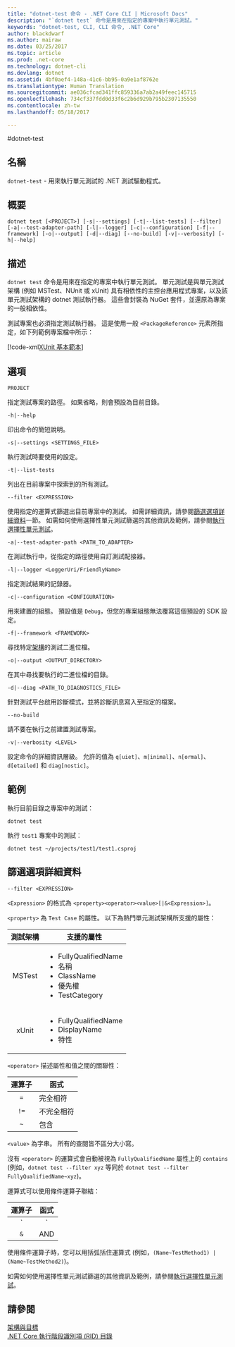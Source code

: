 ```yaml
---
title: "dotnet-test 命令 - .NET Core CLI | Microsoft Docs"
description: "`dotnet test` 命令是用來在指定的專案中執行單元測試。"
keywords: "dotnet-test, CLI, CLI 命令, .NET Core"
author: blackdwarf
ms.author: mairaw
ms.date: 03/25/2017
ms.topic: article
ms.prod: .net-core
ms.technology: dotnet-cli
ms.devlang: dotnet
ms.assetid: 4bf0aef4-148a-41c6-bb95-0a9e1af8762e
ms.translationtype: Human Translation
ms.sourcegitcommit: ae036cfcad341ffc859336a7ab2a49feec145715
ms.openlocfilehash: 734cf337fdd0d33f6c2b6d929b795b2307135550
ms.contentlocale: zh-tw
ms.lasthandoff: 05/18/2017

---
```


#<a name="dotnet-test"></a>dotnet-test

## <a name="name"></a>名稱

`dotnet-test` - 用來執行單元測試的 .NET 測試驅動程式。

## <a name="synopsis"></a>概要

`dotnet test [<PROJECT>] [-s|--settings] [-t|--list-tests] [--filter] [-a|--test-adapter-path] [-l|--logger] [-c|--configuration] [-f|--framework] [-o|--output] [-d|--diag] [--no-build] [-v|--verbosity] [-h|--help]`

## <a name="description"></a>描述

`dotnet test` 命令是用來在指定的專案中執行單元測試。 單元測試是與單元測試架構 (例如 MSTest、NUnit 或 xUnit) 具有相依性的主控台應用程式專案，以及該單元測試架構的 dotnet 測試執行器。 這些會封裝為 NuGet 套件，並還原為專案的一般相依性。

測試專案也必須指定測試執行器。 這是使用一般 `<PackageReference>` 元素所指定，如下列範例專案檔中所示：

[!code-xml[XUnit 基本範本](../../../samples/snippets/csharp/xunit-test/xunit-test.csproj)]

## <a name="options"></a>選項

`PROJECT`
    
指定測試專案的路徑。 如果省略，則會預設為目前目錄。

`-h|--help`

印出命令的簡短說明。

`-s|--settings <SETTINGS_FILE>`

執行測試時要使用的設定。 

`-t|--list-tests`

列出在目前專案中探索到的所有測試。 

`--filter <EXPRESSION>`

使用指定的運算式篩選出目前專案中的測試。 如需詳細資訊，請參閱[篩選選項詳細資料](#filter-option-details)一節。 如需如何使用選擇性單元測試篩選的其他資訊及範例，請參閱[執行選擇性單元測試](../testing/selective-unit-tests.md)。

`-a|--test-adapter-path <PATH_TO_ADAPTER>`

在測試執行中，從指定的路徑使用自訂測試配接器。 

`-l|--logger <LoggerUri/FriendlyName>`

指定測試結果的記錄器。 

`-c|--configuration <CONFIGURATION>`

用來建置的組態。 預設值是 `Debug`，但您的專案組態無法覆寫這個預設的 SDK 設定。

`-f|--framework <FRAMEWORK>`

尋找特定[架構](../../standard/frameworks.md)的測試二進位檔。

`-o|--output <OUTPUT_DIRECTORY>`

在其中尋找要執行的二進位檔的目錄。

`-d|--diag <PATH_TO_DIAGNOSTICS_FILE>`

針對測試平台啟用診斷模式，並將診斷訊息寫入至指定的檔案。 

`--no-build` 

請不要在執行之前建置測試專案。

`-v|--verbosity <LEVEL>`

設定命令的詳細資訊層級。 允許的值為 `q[uiet]`、`m[inimal]`、`n[ormal]`、`d[etailed]` 和 `diag[nostic]`。

## <a name="examples"></a>範例

執行目前目錄之專案中的測試：

`dotnet test` 

執行 `test1` 專案中的測試︰

`dotnet test ~/projects/test1/test1.csproj`

## <a name="filter-option-details"></a>篩選選項詳細資料

`--filter <EXPRESSION>`

`<Expression>` 的格式為 `<property><operator><value>[|&<Expression>]`。

`<property>` 為 `Test Case` 的屬性。 以下為熱門單元測試架構所支援的屬性：

| 測試架構 | 支援的屬性                                                                                      |
| :------------: | --------------------------------------------------------------------------------------------------------- |
| MSTest         | <ul><li>FullyQualifiedName</li><li>名稱</li><li>ClassName</li><li>優先權</li><li>TestCategory</li></ul> |
| xUnit          | <ul><li>FullyQualifiedName</li><li>DisplayName</li><li>特性</li></ul>                                   |

`<operator>` 描述屬性和值之間的關聯性：

| 運算子 | 函式        |
| :------: | --------------- |
| `=`      | 完全相符     |
| `!=`     | 不完全相符 |
| `~`      | 包含        |

`<value>` 為字串。 所有的查閱皆不區分大小寫。

沒有 `<operator>` 的運算式會自動被視為 `FullyQualifiedName` 屬性上的 `contains` (例如，`dotnet test --filter xyz` 等同於 `dotnet test --filter FullyQualifiedName~xyz`)。

運算式可以使用條件運算子聯結：

| 運算子 | 函式 |
| :------: | :------: |
| `|`      | 或       |
| `&`      | AND      |

使用條件運算子時，您可以用括弧括住運算式 (例如，`(Name~TestMethod1) | (Name~TestMethod2)`)。

如需如何使用選擇性單元測試篩選的其他資訊及範例，請參閱[執行選擇性單元測試](../testing/selective-unit-tests.md)。

## <a name="see-also"></a>請參閱

[架構與目標](../../standard/frameworks.md)   
[.NET Core 執行階段識別項 (RID) 目錄](../rid-catalog.md)

